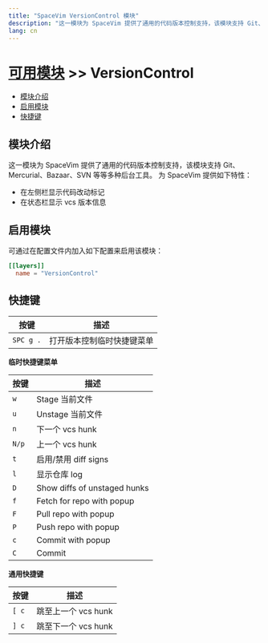```yaml
---
title: "SpaceVim VersionControl 模块"
description: "这一模块为 SpaceVim 提供了通用的代码版本控制支持，该模块支持 Git、Mercurial、Bazaar、SVN 等等多种后台工具。"
lang: cn
---
```


# [可用模块](../) >> VersionControl

<!-- vim-markdown-toc GFM -->

- [模块介绍](#模块介绍)
- [启用模块](#启用模块)
- [快捷键](#快捷键)

<!-- vim-markdown-toc -->

## 模块介绍

这一模块为 SpaceVim 提供了通用的代码版本控制支持，该模块支持 Git、Mercurial、Bazaar、SVN 等等多种后台工具。
为 SpaceVim 提供如下特性：

- 在左侧栏显示代码改动标记
- 在状态栏显示 vcs 版本信息

## 启用模块

可通过在配置文件内加入如下配置来启用该模块：

```toml
[[layers]]
  name = "VersionControl"
```

## 快捷键

| 按键      | 描述                       |
| --------- | -------------------------- |
| `SPC g .` | 打开版本控制临时快捷键菜单 |

**临时快捷键菜单**

| 按键  | 描述                         |
| ----- | ---------------------------- |
| `w`   | Stage 当前文件               |
| `u`   | Unstage 当前文件             |
| `n`   | 下一个 vcs hunk              |
| `N/p` | 上一个 vcs hunk              |
| `t`   | 启用/禁用 diff signs         |
| `l`   | 显示仓库 log                 |
| `D`   | Show diffs of unstaged hunks |
| `f`   | Fetch for repo with popup    |
| `F`   | Pull repo with popup         |
| `P`   | Push repo with popup         |
| `c`   | Commit with popup            |
| `C`   | Commit                       |

**通用快捷键**

| 按键  | 描述                |
| ----- | ------------------- |
| `[ c` | 跳至上一个 vcs hunk |
| `] c` | 跳至下一个 vcs hunk |
